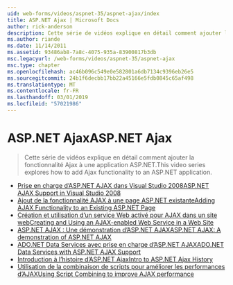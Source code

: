```yaml
---
uid: web-forms/videos/aspnet-35/aspnet-ajax/index
title: ASP.NET Ajax | Microsoft Docs
author: rick-anderson
description: Cette série de vidéos explique en détail comment ajouter la fonctionnalité Ajax à une application ASP.NET.
ms.author: riande
ms.date: 11/14/2011
ms.assetid: 93486ab8-7a8c-4075-935a-83900817b3db
msc.legacyurl: /web-forms/videos/aspnet-35/aspnet-ajax
msc.type: chapter
ms.openlocfilehash: ac46b096c549e0e582801a6db7134c9396eb26e5
ms.sourcegitcommit: 24b1f6decbb17bb22a45166e5fdb0845c65af498
ms.translationtype: MT
ms.contentlocale: fr-FR
ms.lasthandoff: 03/01/2019
ms.locfileid: "57021986"
---
```

<a name="aspnet-ajax"></a><span data-ttu-id="b464d-103">ASP.NET Ajax</span><span class="sxs-lookup"><span data-stu-id="b464d-103">ASP.NET Ajax</span></span>
====================
> <span data-ttu-id="b464d-104">Cette série de vidéos explique en détail comment ajouter la fonctionnalité Ajax à une application ASP.NET.</span><span class="sxs-lookup"><span data-stu-id="b464d-104">This video series explores how to add Ajax functionality to an ASP.NET application.</span></span>


- [<span data-ttu-id="b464d-105">Prise en charge d’ASP.NET AJAX dans Visual Studio 2008</span><span class="sxs-lookup"><span data-stu-id="b464d-105">ASP.NET AJAX Support in Visual Studio 2008</span></span>](aspnet-ajax-support-in-visual-studio-2008.md)
- [<span data-ttu-id="b464d-106">Ajout de la fonctionnalité AJAX à une page ASP.NET existante</span><span class="sxs-lookup"><span data-stu-id="b464d-106">Adding AJAX Functionality to an Existing ASP.NET Page</span></span>](adding-ajax-functionality-to-an-existing-aspnet-page.md)
- [<span data-ttu-id="b464d-107">Création et utilisation d’un service Web activé pour AJAX dans un site web</span><span class="sxs-lookup"><span data-stu-id="b464d-107">Creating and Using an AJAX-enabled Web Service in a Web Site</span></span>](creating-and-using-an-ajax-enabled-web-service-in-a-web-site.md)
- [<span data-ttu-id="b464d-108">ASP.NET AJAX : Une démonstration d’ASP.NET AJAX</span><span class="sxs-lookup"><span data-stu-id="b464d-108">ASP.NET AJAX: A demonstration of ASP.NET AJAX</span></span>](aspnet-ajax-a-demonstration-of-aspnet-ajax.md)
- [<span data-ttu-id="b464d-109">ADO.NET Data Services avec prise en charge d’ASP.NET AJAX</span><span class="sxs-lookup"><span data-stu-id="b464d-109">ADO.NET Data Services with ASP.NET AJAX Support</span></span>](adonet-data-services-with-aspnet-ajax-support.md)
- [<span data-ttu-id="b464d-110">Introduction à l’histoire d’ASP.NET Ajax</span><span class="sxs-lookup"><span data-stu-id="b464d-110">Intro to ASP.NET Ajax History</span></span>](introduction-to-aspnet-ajax-history.md)
- [<span data-ttu-id="b464d-111">Utilisation de la combinaison de scripts pour améliorer les performances d’AJAX</span><span class="sxs-lookup"><span data-stu-id="b464d-111">Using Script Combining to improve AJAX performance</span></span>](using-script-combining-to-improve-ajax-performance.md)
